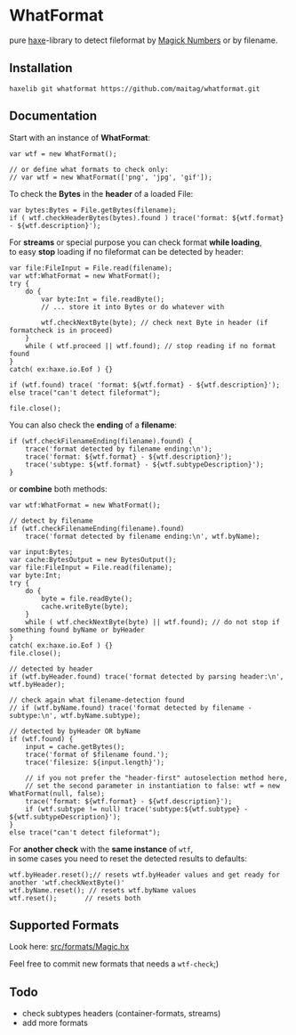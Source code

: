 # WhatFormat
pure [haxe](https://haxe.org)-library to detect fileformat by [Magick Numbers](https://en.wikipedia.org/wiki/Magic_number_(programming)) or by filename.  


## Installation
<!---
```
haxelib install whatformat
```

or use the latest developement version from github:--->
```
haxelib git whatformat https://github.com/maitag/whatformat.git
```



## Documentation

Start with an instance of __WhatFormat__:

```
var wtf = new WhatFormat();

// or define what formats to check only:
// var wtf = new WhatFormat(['png', 'jpg', 'gif']); 
```




To check the __Bytes__ in the __header__ of a loaded File:

```
var bytes:Bytes = File.getBytes(filename);
if ( wtf.checkHeaderBytes(bytes).found ) trace('format: ${wtf.format} - ${wtf.description}');

```




For __streams__ or special purpose you can check format __while loading__,  
to easy __stop__ loading if no fileformat can be detected by header:

```
var file:FileInput = File.read(filename);
var wtf:WhatFormat = new WhatFormat();
try {
	do {
		var byte:Int = file.readByte();
		// ... store it into Bytes or do whatever with
		
		wtf.checkNextByte(byte); // check next Byte in header (if formatcheck is in proceed)
	}
	while ( wtf.proceed || wtf.found); // stop reading if no format found
}
catch( ex:haxe.io.Eof ) {}

if (wtf.found) trace( 'format: ${wtf.format} - ${wtf.description}');
else trace("can't detect fileformat");

file.close();
```




You can also check the __ending__ of a __filename__:

```
if (wtf.checkFilenameEnding(filename).found) {
	trace('format detected by filename ending:\n');
	trace('format: ${wtf.format} - ${wtf.description}');
	trace('subtype: ${wtf.format} - ${wtf.subtypeDescription}');
}
```



or __combine__ both methods:

```
var wtf:WhatFormat = new WhatFormat();

// detect by filename
if (wtf.checkFilenameEnding(filename).found)
	trace('format detected by filename ending:\n', wtf.byName);

var input:Bytes;
var cache:BytesOutput = new BytesOutput();
var file:FileInput = File.read(filename);
var byte:Int;
try {
	do {
		byte = file.readByte();
		cache.writeByte(byte);
	}
	while ( wtf.checkNextByte(byte) || wtf.found); // do not stop if something found byName or byHeader
}
catch( ex:haxe.io.Eof ) {}
file.close();

// detected by header
if (wtf.byHeader.found) trace('format detected by parsing header:\n', wtf.byHeader);

// check again what filename-detection found
// if (wtf.byName.found) trace('format detected by filename - subtype:\n', wtf.byName.subtype);

// detected by byHeader OR byName
if (wtf.found) {
	input = cache.getBytes();
	trace('format of $filename found.');
	trace('filesize: ${input.length}');

	// if you not prefer the "header-first" autoselection method here,
	// set the second parameter in instantiation to false: wtf = new WhatFormat(null, false);
	trace('format: ${wtf.format} - ${wtf.description}');
	if (wtf.subtype != null) trace('subtype:${wtf.subtype} - ${wtf.subtypeDescription}');
}
else trace("can't detect fileformat");
```

For __another check__ with the __same instance__ of `wtf`,  
in some cases you need to reset the detected results to defaults:
```
wtf.byHeader.reset();// resets wtf.byHeader values and get ready for another 'wtf.checkNextByte()'
wtf.byName.reset(); // resets wtf.byName values
wtf.reset();       // resets both
```



## Supported Formats

Look here: [src/formats/Magic.hx](https://github.com/maitag/whatformat/blob/master/src/formats/Magic.hx)  
  
Feel free to commit new formats that needs a `wtf-check`;)  


## Todo

- check subtypes headers (container-formats, streams)
- add more formats